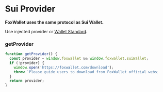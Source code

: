 # Sui Provider

**FoxWallet uses the same protocol as Sui Wallet.**

Use injected provider or [Wallet Standard](https://github.com/wallet-standard/wallet-standard).

### getProvider

```js
function getProvider() {
  const provider = window.foxwallet && window.foxwallet.suiWallet;
  if (!provider) {
    window.open('https://foxwallet.com/download');
    throw `Please guide users to download from FoxWallet official website`
  }
  return provider;
}
```